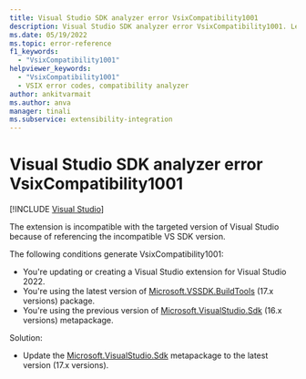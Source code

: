 ```yaml
---
title: Visual Studio SDK analyzer error VsixCompatibility1001
description: Visual Studio SDK analyzer error VsixCompatibility1001. Learn how to recognize and address this error.
ms.date: 05/19/2022
ms.topic: error-reference
f1_keywords:
  - "VsixCompatibility1001"
helpviewer_keywords:
  - "VsixCompatibility1001"
  - VSIX error codes, compatibility analyzer
author: ankitvarmait
ms.author: anva
manager: tinali
ms.subservice: extensibility-integration
---
```


# Visual Studio SDK analyzer error VsixCompatibility1001

[!INCLUDE [Visual Studio](~/includes/applies-to-version/vs-windows-only.md)]

The extension is incompatible with the targeted version of Visual Studio because of referencing the incompatible VS SDK version.

The following conditions generate VsixCompatibility1001:

- You're updating or creating a Visual Studio extension for Visual Studio 2022.
- You're using the latest version of [Microsoft.VSSDK.BuildTools](https://www.nuget.org/packages/Microsoft.VSSDK.BuildTools/) (17.x versions) package.
- You're using the previous version of [Microsoft.VisualStudio.Sdk](https://www.nuget.org/packages/Microsoft.VisualStudio.Sdk/) (16.x versions) metapackage.

Solution:

- Update the [Microsoft.VisualStudio.Sdk](https://www.nuget.org/packages/Microsoft.VisualStudio.Sdk/) metapackage to the latest version (17.x versions).
